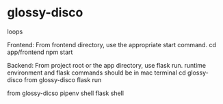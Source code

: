 # glossy-disco
loops




Frontend: From  frontend directory, use the appropriate start command.
cd app/frontend
npm start

Backend: From project root or the app directory, use flask run.
runtime environment and flask commands should be in mac terminal cd glossy-disco
from glossy-disco
flask run

from glossy-dicso
pipenv shell
flask shell


